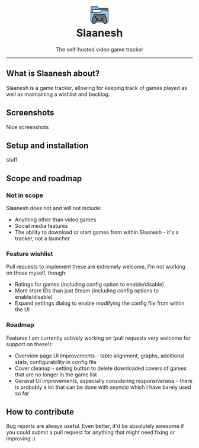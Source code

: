 <h1 align="center">
  <img src="/assets/Slaanesh.png" width="auto" height="48"/>
  <br>
  Slaanesh</h1>
<p align="center">The self-hosted video game tracker</p>

---

## What is Slaanesh about?
Slaanesh is a game tracker, allowing for keeping track of games played as well as maintaining a wishlist and backlog.

## Screenshots
Nice screenshots

## Setup and installation
stuff

## Scope and roadmap
### Not in scope
Slaanesh does not and will not include:
* Anything other than video games
* Social media features
* The ability to download or start games from within Slaanesh - it's a tracker, not a launcher

### Feature wishlist
Pull requests to implement these are extremely welcome, I'm not working on those myself, though:
* Ratings for games (including config option to enable/disable)
* More store IDs than just Steam (including config options to enable/disable)
* Expand settings dialog to enable modifying the config file from within the UI

### Roadmap
Features I am currently actively working on (pull requests very welcome for support on these!):
* Overview page UI improvements - table alignment, graphs, additional stats, configurability in config file
* Cover cleanup - setting button to delete downloaded covers of games that are no longer in the game list
* General UI improvements, especially considering responsiveness - there is probably a lot that can be done with asyncio which I have barely used so far

## How to contribute
Bug reports are always useful.
Even better, it'd be absolutely awesome if you could submit a pull request for anything that might need fixing or improving :)

